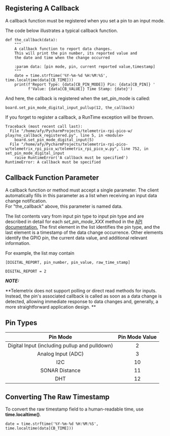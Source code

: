 ## Registering A Callback

A callback function must be registered when you set a pin to an input mode.

The code below illustrates a typical callback function. 

```angular2html
def the_callback(data):
    """
    A callback function to report data changes.
    This will print the pin number, its reported value and
    the date and time when the change occurred

    :param data: [pin mode, pin, current reported value,timestamp]
    """
    date = time.strftime('%Y-%m-%d %H:%M:%S', time.localtime(data[CB_TIME]))
    print(f'Report Type: {data[CB_PIN_MODE]} Pin: {data[CB_PIN]} '
          f'Value: {data[CB_VALUE]} Time Stamp: {date}')
```

And here, the callback is registered when the set_pin_mode is called:

```
board.set_pin_mode_digital_input_pullup(12, the_callback)
```

If you forget to register a callback, 
a RunTime exception will be thrown.

```angular2html
Traceback (most recent call last):
  File "/home/afy/PycharmProjects/telemetrix-rpi-pico-w/ play/no_callback_registered.py", line 5, in <module>
    board.set_pin_mode_digital_input(5)
  File "/home/afy/PycharmProjects/telemetrix-rpi-pico-w/telemetrix_rpi_pico_w/telemetrix_rpi_pico_w.py", line 752, in set_pin_mode_digital_input
    raise RuntimeError('A callback must be specified')
RuntimeError: A callback must be specified
```

## Callback Function Parameter

A callback function or method must accept a single parameter. The client 
automatically fills in this parameter as a list 
when receiving an input data change notification.  
For "the_callback" above, this parameter is named data.

The list contents vary from input pin type to input pin type and 
are described in detail for each _set_pin_mode_XXX_ method in the
[API documentation.](telemetrix_minima_reference.md) 
The first element in the list identifies the pin type, and the last element
is a timestamp of the data change occurrence. Other elements identify the GPIO pin, 
the current data value, and additional relevant information.

For example, the list may contain

```angular2html
[DIGITAL_REPORT, pin_number, pin_value, raw_time_stamp]

DIGITAL_REPORT = 2
```

_**NOTE:**_

**Telemetrix does not support polling or direct read methods for 
inputs. Instead, the pin's associated callback is called as soon 
as a data change is detected, allowing immediate response to data 
changes and, generally, a more straightforward application design.
**



## Pin Types

|                  **Pin Mode**                   |  **Pin Mode Value**  |
|:-----------------------------------------------:|:--------------------:|
|  Digital Input (including pullup and pulldown)  |          2           |
|               Analog Input (ADC)                |          3           |
|                       I2C                       |          10          |
|                 SONAR Distance                  |          11          |
|                       DHT                       |          12          |


## Converting The Raw Timestamp

To convert the raw timestamp field to a human-readable time, use **time.localtime()**.

```angular2html
date = time.strftime('%Y-%m-%d %H:%M:%S', time.localtime(data[CB_TIME]))
```


<br>